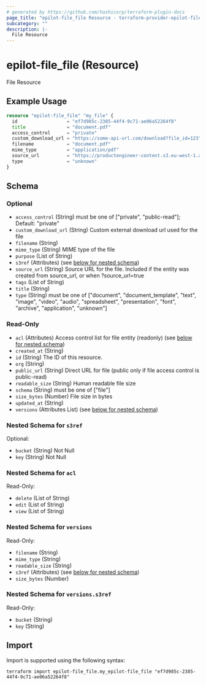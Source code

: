 ```yaml
---
# generated by https://github.com/hashicorp/terraform-plugin-docs
page_title: "epilot-file_file Resource - terraform-provider-epilot-file"
subcategory: ""
description: |-
  File Resource
---
```


# epilot-file_file (Resource)

File Resource

## Example Usage

```terraform
resource "epilot-file_file" "my_file" {
  id                  = "ef7d985c-2385-44f4-9c71-ae06a52264f8"
  title               = "document.pdf"
  access_control      = "private"
  custom_download_url = "https://some-api-url.com/download?file_id=123"
  filename            = "document.pdf"
  mime_type           = "application/pdf"
  source_url          = "https://productengineer-content.s3.eu-west-1.amazonaws.com/product-engineer-checklist.pdf"
  type                = "unknown"
}
```

<!-- schema generated by tfplugindocs -->
## Schema

### Optional

- `access_control` (String) must be one of ["private", "public-read"]; Default: "private"
- `custom_download_url` (String) Custom external download url used for the file
- `filename` (String)
- `mime_type` (String) MIME type of the file
- `purpose` (List of String)
- `s3ref` (Attributes) (see [below for nested schema](#nestedatt--s3ref))
- `source_url` (String) Source URL for the file. Included if the entity was created from source_url, or when ?source_url=true
- `tags` (List of String)
- `title` (String)
- `type` (String) must be one of ["document", "document_template", "text", "image", "video", "audio", "spreadsheet", "presentation", "font", "archive", "application", "unknown"]

### Read-Only

- `acl` (Attributes) Access control list for file entity (readonly) (see [below for nested schema](#nestedatt--acl))
- `created_at` (String)
- `id` (String) The ID of this resource.
- `org` (String)
- `public_url` (String) Direct URL for file (public only if file access control is public-read)
- `readable_size` (String) Human readable file size
- `schema` (String) must be one of ["file"]
- `size_bytes` (Number) File size in bytes
- `updated_at` (String)
- `versions` (Attributes List) (see [below for nested schema](#nestedatt--versions))

<a id="nestedatt--s3ref"></a>
### Nested Schema for `s3ref`

Optional:

- `bucket` (String) Not Null
- `key` (String) Not Null


<a id="nestedatt--acl"></a>
### Nested Schema for `acl`

Read-Only:

- `delete` (List of String)
- `edit` (List of String)
- `view` (List of String)


<a id="nestedatt--versions"></a>
### Nested Schema for `versions`

Read-Only:

- `filename` (String)
- `mime_type` (String)
- `readable_size` (String)
- `s3ref` (Attributes) (see [below for nested schema](#nestedatt--versions--s3ref))
- `size_bytes` (Number)

<a id="nestedatt--versions--s3ref"></a>
### Nested Schema for `versions.s3ref`

Read-Only:

- `bucket` (String)
- `key` (String)

## Import

Import is supported using the following syntax:

```shell
terraform import epilot-file_file.my_epilot-file_file "ef7d985c-2385-44f4-9c71-ae06a52264f8"
```
